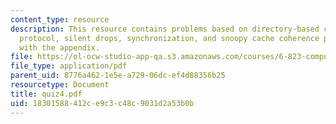 ```yaml
---
content_type: resource
description: This resource contains problems based on directory-based cache coherence
  protocol, silent drops, synchronization, and snoopy cache coherence protocol along
  with the appendix.
file: https://ol-ocw-studio-app-qa.s3.amazonaws.com/courses/6-823-computer-system-architecture-fall-2005/18301588412ce9c3c48c9031d2a53b0b_quiz4.pdf
file_type: application/pdf
parent_uid: 8776a462-1e5e-a729-06dc-ef4d88356b25
resourcetype: Document
title: quiz4.pdf
uid: 18301588-412c-e9c3-c48c-9031d2a53b0b
---
```

